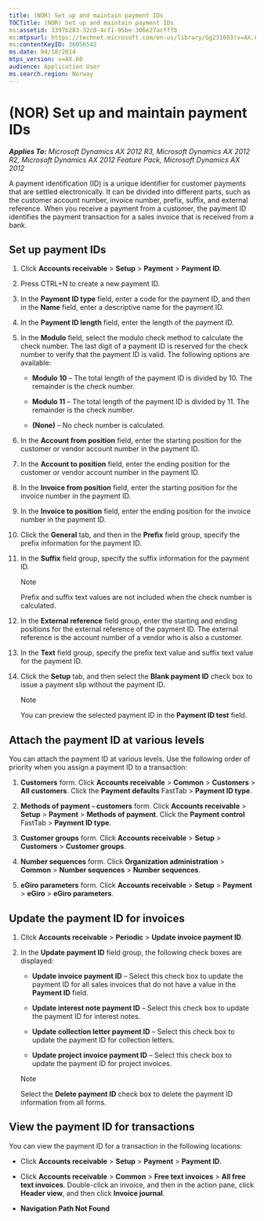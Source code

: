 ```yaml
---
title: (NOR) Set up and maintain payment IDs
TOCTitle: (NOR) Set up and maintain payment IDs
ms:assetid: 3397b283-32c8-4cf1-95be-306e27acfffb
ms:mtpsurl: https://technet.microsoft.com/en-us/library/Gg231083(v=AX.60)
ms:contentKeyID: 36056542
ms.date: 04/18/2014
mtps_version: v=AX.60
audience: Application User
ms.search.region: Norway
---
```


# (NOR) Set up and maintain payment IDs 


_**Applies To:** Microsoft Dynamics AX 2012 R3, Microsoft Dynamics AX 2012 R2, Microsoft Dynamics AX 2012 Feature Pack, Microsoft Dynamics AX 2012_

A payment identification (ID) is a unique identifier for customer payments that are settled electronically. It can be divided into different parts, such as the customer account number, invoice number, prefix, suffix, and external reference. When you receive a payment from a customer, the payment ID identifies the payment transaction for a sales invoice that is received from a bank.

## Set up payment IDs

1.  Click **Accounts receivable** \> **Setup** \> **Payment** \> **Payment ID**.

2.  Press CTRL+N to create a new payment ID.

3.  In the **Payment ID type** field, enter a code for the payment ID, and then in the **Name** field, enter a descriptive name for the payment ID.

4.  In the **Payment ID length** field, enter the length of the payment ID.

5.  In the **Modulo** field, select the modulo check method to calculate the check number. The last digit of a payment ID is reserved for the check number to verify that the payment ID is valid. The following options are available:
    
      - **Modulo 10** – The total length of the payment ID is divided by 10. The remainder is the check number.
    
      - **Modulo 11** – The total length of the payment ID is divided by 11. The remainder is the check number.
    
      - **(None)** – No check number is calculated.

6.  In the **Account from position** field, enter the starting position for the customer or vendor account number in the payment ID.

7.  In the **Account to position** field, enter the ending position for the customer or vendor account number in the payment ID.

8.  In the **Invoice from position** field, enter the starting position for the invoice number in the payment ID.

9.  In the **Invoice to position** field, enter the ending position for the invoice number in the payment ID.

10. Click the **General** tab, and then in the **Prefix** field group, specify the prefix information for the payment ID.

11. In the **Suffix** field group, specify the suffix information for the payment ID.
    

    > [!NOTE]
    > <P>Prefix and suffix text values are not included when the check number is calculated.</P>



12. In the **External reference** field group, enter the starting and ending positions for the external reference of the payment ID. The external reference is the account number of a vendor who is also a customer.

13. In the **Text** field group, specify the prefix text value and suffix text value for the payment ID.

14. Click the **Setup** tab, and then select the **Blank payment ID** check box to issue a payment slip without the payment ID.
    

    > [!NOTE]
    > <P>You can preview the selected payment ID in the <STRONG>Payment ID test</STRONG> field.</P>



## Attach the payment ID at various levels

You can attach the payment ID at various levels. Use the following order of priority when you assign a payment ID to a transaction:

1.  **Customers** form. Click **Accounts receivable** \> **Common** \> **Customers** \> **All customers**. Click the **Payment defaults** FastTab \> **Payment ID type**.

2.  **Methods of payment - customers** form. Click **Accounts receivable** \> **Setup** \> **Payment** \> **Methods of payment**. Click the **Payment control** FastTab \> **Payment ID type**.

3.  **Customer groups** form. Click **Accounts receivable** \> **Setup** \> **Customers** \> **Customer groups**.

4.  **Number sequences** form. Click **Organization administration** \> **Common** \> **Number sequences** \> **Number sequences**.

5.  **eGiro parameters** form. Click **Accounts receivable** \> **Setup** \> **Payment** \> **eGiro** \> **eGiro parameters**.

## Update the payment ID for invoices

1.  Click **Accounts receivable** \> **Periodic** \> **Update invoice payment ID**.

2.  In the **Update payment ID** field group, the following check boxes are displayed:
    
      - **Update invoice payment ID** – Select this check box to update the payment ID for all sales invoices that do not have a value in the **Payment ID** field.
    
      - **Update interest note payment ID** – Select this check box to update the payment ID for interest notes.
    
      - **Update collection letter payment ID** – Select this check box to update the payment ID for collection letters.
    
      - **Update project invoice payment ID** – Select this check box to update the payment ID for project invoices.
    

    > [!NOTE]
    > <P>Select the <STRONG>Delete payment ID</STRONG> check box to delete the payment ID information from all forms.</P>



## View the payment ID for transactions

You can view the payment ID for a transaction in the following locations:

  - Click **Accounts receivable** \> **Setup** \> **Payment** \> **Payment ID**.

  - Click **Accounts receivable** \> **Common** \> **Free text invoices** \> **All free text invoices**. Double-click an invoice, and then in the action pane, click **Header view**, and then click **Invoice journal**.

  - **Navigation Path Not Found**

  


